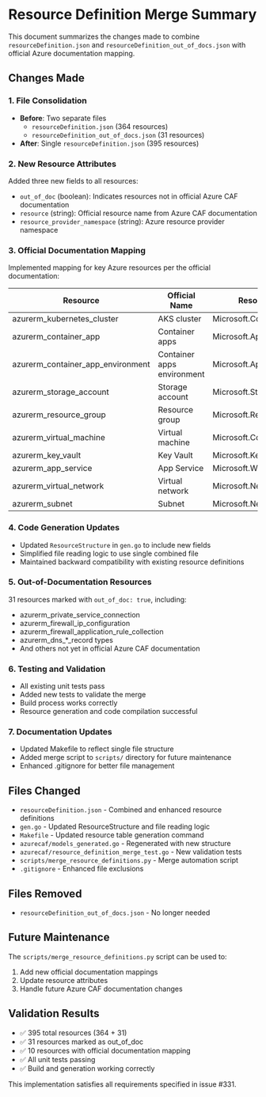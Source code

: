 # Resource Definition Merge Summary

This document summarizes the changes made to combine `resourceDefinition.json` and `resourceDefinition_out_of_docs.json` with official Azure documentation mapping.

## Changes Made

### 1. File Consolidation
- **Before**: Two separate files
  - `resourceDefinition.json` (364 resources)
  - `resourceDefinition_out_of_docs.json` (31 resources)
- **After**: Single `resourceDefinition.json` (395 resources)

### 2. New Resource Attributes
Added three new fields to all resources:

- `out_of_doc` (boolean): Indicates resources not in official Azure CAF documentation
- `resource` (string): Official resource name from Azure CAF documentation  
- `resource_provider_namespace` (string): Azure resource provider namespace

### 3. Official Documentation Mapping
Implemented mapping for key Azure resources per the official documentation:

| Resource | Official Name | Resource Provider Namespace | Slug |
|----------|---------------|----------------------------|------|
| azurerm_kubernetes_cluster | AKS cluster | Microsoft.ContainerService/managedClusters | aks |
| azurerm_container_app | Container apps | Microsoft.App/containerApps | ca |
| azurerm_container_app_environment | Container apps environment | Microsoft.App/managedEnvironments | cae |
| azurerm_storage_account | Storage account | Microsoft.Storage/storageAccounts | st |
| azurerm_resource_group | Resource group | Microsoft.Resources/resourceGroups | rg |
| azurerm_virtual_machine | Virtual machine | Microsoft.Compute/virtualMachines | vm |
| azurerm_key_vault | Key Vault | Microsoft.KeyVault/vaults | kv |
| azurerm_app_service | App Service | Microsoft.Web/sites | app |
| azurerm_virtual_network | Virtual network | Microsoft.Network/virtualNetworks | vnet |
| azurerm_subnet | Subnet | Microsoft.Network/virtualNetworks/subnets | snet |

### 4. Code Generation Updates
- Updated `ResourceStructure` in `gen.go` to include new fields
- Simplified file reading logic to use single combined file
- Maintained backward compatibility with existing resource definitions

### 5. Out-of-Documentation Resources
31 resources marked with `out_of_doc: true`, including:
- azurerm_private_service_connection
- azurerm_firewall_ip_configuration  
- azurerm_firewall_application_rule_collection
- azurerm_dns_*_record types
- And others not yet in official Azure CAF documentation

### 6. Testing and Validation
- All existing unit tests pass
- Added new tests to validate the merge
- Build process works correctly
- Resource generation and code compilation successful

### 7. Documentation Updates
- Updated Makefile to reflect single file structure
- Added merge script to `scripts/` directory for future maintenance
- Enhanced .gitignore for better file management

## Files Changed
- `resourceDefinition.json` - Combined and enhanced resource definitions
- `gen.go` - Updated ResourceStructure and file reading logic
- `Makefile` - Updated resource table generation command
- `azurecaf/models_generated.go` - Regenerated with new structure
- `azurecaf/resource_definition_merge_test.go` - New validation tests
- `scripts/merge_resource_definitions.py` - Merge automation script
- `.gitignore` - Enhanced file exclusions

## Files Removed
- `resourceDefinition_out_of_docs.json` - No longer needed

## Future Maintenance
The `scripts/merge_resource_definitions.py` script can be used to:
1. Add new official documentation mappings
2. Update resource attributes
3. Handle future Azure CAF documentation changes

## Validation Results
- ✅ 395 total resources (364 + 31)
- ✅ 31 resources marked as out_of_doc
- ✅ 10 resources with official documentation mapping
- ✅ All unit tests passing
- ✅ Build and generation working correctly

This implementation satisfies all requirements specified in issue #331.